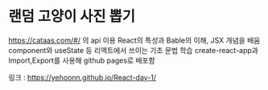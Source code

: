 # 랜덤 고양이 사진 뽑기

https://cataas.com/#/ 의 api 이용
React의 특성과 Bable의 이해, JSX 개념을 배움
component와 useState 등 리액트에서 쓰이는 기초 문법 학습
create-react-app과 Import,Export를 사용해 github pages로 배포함

링크 : https://yehoonn.github.io/React-day-1/
